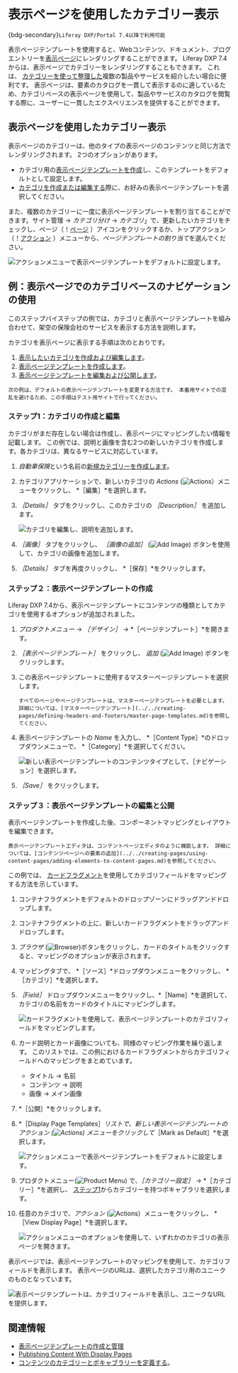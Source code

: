 # 表示ページを使用したカテゴリー表示

{bdg-secondary}`Liferay DXP/Portal 7.4以降で利用可能`

表示ページテンプレートを使用すると、Webコンテンツ、ドキュメント、ブログエントリーを[表示ページ](../../../site-building/displaying-content/using-display-page-templates/publishing-content-with-display-pages.md)にレンダリングすることができます。 Liferay DXP 7.4 からは、表示ページでカテゴリーをレンダリングすることもできます。 これは、 [カテゴリーを使って整理した](../../../content-authoring-and-management/tags-and-categories/organizing-content-with-categories-and-tags.md)複数の製品やサービスを紹介したい場合に便利です。 表示ページは、要素のカタログを一貫して表示するのに適しているため、カテゴリベースの表示ページを使用して、製品やサービスのカタログを閲覧する際に、ユーザーに一貫したエクスペリエンスを提供することができます。

## 表示ページを使用したカテゴリー表示

表示ページのカテゴリーは、他のタイプの表示ページのコンテンツと同じ方法でレンダリングされます。 2つのオプションがあります。

- カテゴリ用の[表示ページテンプレートを作成](../../creating-pages/using-content-pages/adding-elements-to-content-pages.md)し、このテンプレートをデフォルトとして設定します。
- [カテゴリを作成または編集する](../../../content-authoring-and-management/tags-and-categories/defining-categories-and-vocabularies-for-content.md)際に、お好みの表示ページテンプレートを選択してください。

また、複数のカテゴリーに一度に表示ページテンプレートを割り当てることができます。サイト管理 &rarr; *カテゴリ分け* &rarr; *カテゴリ*」で、更新したいカテゴリをチェックし、ページ（！[ページ](../../../images/icon-page.png) ）アイコンをクリックするか、トップアクション（！[アクション](../../.../images/icon-actions.png) ）メニューから、*ページテンプレートの割り当て*を選んでください。

![アクションメニューで表示ページテンプレートをデフォルトに設定します。](./displaying-categories-using-display-pages/images/07.png)

## 例：表示ページでのカテゴリベースのナビゲーションの使用

このステップバイステップの例では、カテゴリと表示ページテンプレートを組み合わせて、架空の保険会社のサービスを表示する方法を説明します。

カテゴリを表示ページに表示する手順は次のとおりです。

1. [表示したいカテゴリを作成および編集します](#step-1-creating-and-editing-the-categories)。
1. [表示ページテンプレートを作成します](#step-2-creating-the-display-page-template)。
1. [表示ページテンプレートを編集および公開します](#step-3-edit-and-publish-the-display-page-template)。

```{warning}
次の例は、デフォルトの表示ページテンプレートを変更する方法です。 本番用サイトでの混乱を避けるため、この手順はテスト用サイトで行ってください。
```

### ステップ1：カテゴリの作成と編集

カテゴリがまだ存在しない場合は作成し、表示ページにマッピングしたい情報を記載します。 この例では、説明と画像を含む2つの新しいカテゴリを作成します。各カテゴリは、異なるサービスに対応しています。

1. *自動車保険*という名前の[新規カテゴリーを作成します](../../../content-authoring-and-management/tags-and-categories/defining-categories-and-vocabularies-for-content.md#defininig-categories)。
1. カテゴリアプリケーションで、新しいカテゴリの *Actions* (![Actions](../../../images/icon-actions.png)）メニューをクリックし、 *［編集］*を選択します。
1. *［Details］* タブをクリックし、このカテゴリの *［Description］* を追加します。

   ![カテゴリを編集し、説明を追加します。](./displaying-categories-using-display-pages/images/01.png)

1. *［画像］* タブをクリックし、 *［画像の追加］* (![Add Image](../../../images/icon-add.png)) ボタンを使用して、カテゴリの画像を追加します。
1. *［Details］* タブを再度クリックし、 *［保存］*をクリックします。

### ステップ２：表示ページテンプレートの作成

Liferay DXP 7.4から、表示ページテンプレートにコンテンツの種類としてカテゴリを使用するオプションが追加されました。

1. *プロダクトメニュー* &rarr; *［デザイン］* &rarr; *［ページテンプレート］*を開きます。
1. *［表示ページテンプレート］* をクリックし、 *追加* (![Add Image](../../../images/icon-add.png)) ボタンをクリックします。
1. この表示ページテンプレートに使用するマスターページテンプレートを選択します。

    ```{tip}
    すべてのページやページテンプレートは、マスターページテンプレートを必要とします。 詳細については、[マスターページテンプレート](../../creating-pages/defining-headers-and-footers/master-page-templates.md)を参照してください。
    ```

1. 表示ページテンプレートの *Name* を入力し、 *［Content Type］*のドロップダウンメニューで、 *［Category］*を選択してください。

    ![新しい表示ページテンプレートのコンテンツタイプとして、［ナビゲーション］を選択します。](./displaying-categories-using-display-pages/images/02.png)

1. *［Save］* をクリックします。

### ステップ３：表示ページテンプレートの編集と公開

表示ページテンプレートを作成した後、コンポーネントマッピングとレイアウトを編集できます。

```{tip}
表示ページテンプレートエディタは、コンテントページエディタのように機能します。 詳細については、[コンテンツページへの要素の追加](../../creating-pages/using-content-pages/adding-elements-to-content-pages.md)を参照してください。
```

この例では、 [カードフラグメント](../../creating-pages/page-fragments-and-widgets/using-fragments/default-fragments-reference.md)を使用してカテゴリフィールドをマッピングする方法を示しています。

1. コンテナフラグメントをデフォルトのドロップゾーンにドラッグアンドドロップします。
1. コンテナフラグメントの上に、新しいカードフラグメントをドラッグアンドドロップします。
1. *ブラウザ* (![Browser](../../../images/icon-hierarchy.png))ボタンをクリックし、カードのタイトルをクリックすると、マッピングのオプションが表示されます。
1. マッピングタブで、 *［ソース］*ドロップダウンメニューをクリックし、 *［カテゴリ］*を選択します。
1. *［Field］* ドロップダウンメニューをクリックし、*［Name］*を選択して、カテゴリの名前をカードのタイトルにマッピングします。

   ![カードフラグメントを使用して、表示ページテンプレートのカテゴリフィールドをマッピングします。](./displaying-categories-using-display-pages/images/03.png)

1. カード説明とカード画像についても、同様のマッピング作業を繰り返します。 このリストでは、この例におけるカードフラグメントからカテゴリフィールドへのマッピングをまとめています。

    - タイトル &rarr; 名前
    - コンテンツ &rarr; 説明
    - 画像 &rarr; メイン画像

1. *［公開］*をクリックします。
1. *［Display Page Templates］*リストで、新しい表示ページテンプレートの *アクション* (![Actions](../../../images/icon-actions.png)) メニューをクリックして*［Mark as Default］*を選択します。

   ![アクションメニューで表示ページテンプレートをデフォルトに設定します。](./displaying-categories-using-display-pages/images/04.png)

1. プロダクトメニュー(![Product Menu](../../../images/icon-menu.png)) で、*［カテゴリー設定］* &rarr; *［カテゴリー］*を選択し、 [ステップ1](#step-1-creating-and-editing-the-categories)からカテゴリーを持つボキャブラリを選択します。
1. 任意のカテゴリで、*アクション* (![Actions](../../../images/icon-actions.png)）メニューをクリックし、 *［View Display Page］*を選択します。

   ![アクションメニューのオプションを使用して、いずれかのカテゴリの表示ページを開きます。](./displaying-categories-using-display-pages/images/05.png)

表示ページでは、表示ページテンプレートのマッピングを使用して、カテゴリフィールドを表示します。 表示ページのURLは、選択したカテゴリ用のユニークのものとなっています。

![表示ページテンプレートは、カテゴリフィールドを表示し、ユニークなURLを提供します。](./displaying-categories-using-display-pages/images/06.png)

## 関連情報

- [表示ページテンプレートの作成と管理](./creating-and-managing-display-page-templates.md)
- [Publishing Content With Display Pages](./publishing-content-with-display-pages.md)
- [コンテンツのカテゴリーとボキャブラリーを定義する](../../../content-authoring-and-management/tags-and-categories/defining-categories-and-vocabularies-for-content.md)。
